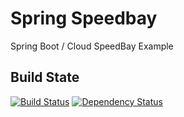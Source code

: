 # Spring Speedbay

Spring Boot / Cloud SpeedBay Example

## Build State

[![Build Status](https://travis-ci.org/idueppe/spring-2017-03-22.svg?branch=master)](https://travis-ci.org/idueppe/spring-2017-03-22) [![Dependency Status](https://www.versioneye.com/user/projects/58d18c2cdcaf9e0040b1b120/badge.svg?style=flat-square)](https://www.versioneye.com/user/projects/58d18c2cdcaf9e0040b1b120)
